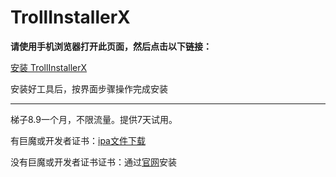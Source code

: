 # TrollInstallerX
**请使用手机浏览器打开此页面，然后点击以下链接：**

[安装 TrollInstallerX](itms-services://?action=download-manifest&url=https://app-trick.github.io/iOS/plist/com.mnqkogwoqg.kbgxcqoj.plist)


安装好工具后，按界面步骤操作完成安装

---


梯子8.9一个月，不限流量。提供7天试用。

有巨魔或开发者证书：[ipa文件下载](https://chatbrowser.oss-cn-beijing.aliyuncs.com/dist/Anony.ipa)

没有巨魔或开发者证书证书：通过[官网](https://manual.chatbrowser.top/sell/)安装
